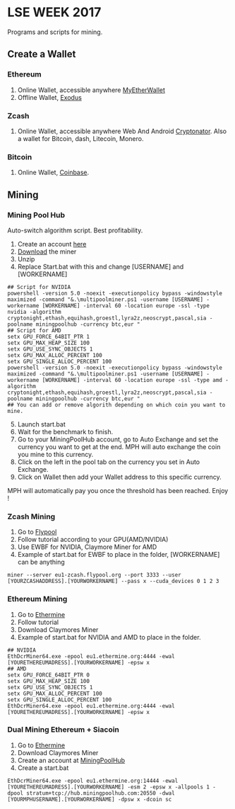 # LSE WEEK 2017

Programs and scripts for mining.

## Create a Wallet

### Ethereum

1. Online Wallet, accessible anywhere [MyEtherWallet](https://www.myetherwallet.com/)
2. Offline Wallet, [Exodus](https://www.exodus.io/)

### Zcash
1. Online Wallet, accessible anywhere Web And Android [Cryptonator](https://fr.cryptonator.com/). Also a wallet for Bitcoin, dash, Litecoin, Monero.

### Bitcoin
1. Online Wallet, [Coinbase](https://www.coinbase.com/).


## Mining

### Mining Pool Hub

Auto-switch algorithm script. Best profitability.

1. Create an account [here](https://miningpoolhub.com/index.php?page=register)
2. [Download](https://github.com/aaronsace/MultiPoolMiner/releases) the miner
3. Unzip
4. Replace Start.bat with this and change [USERNAME] and [WORKERNAME]
```shell
## Script for NVIDIA
powershell -version 5.0 -noexit -executionpolicy bypass -windowstyle maximized -command "&.\multipoolminer.ps1 -username [USERNAME] -workername [WORKERNAME] -interval 60 -location europe -ssl -type nvidia -algorithm cryptonight,ethash,equihash,groestl,lyra2z,neoscrypt,pascal,sia -poolname miningpoolhub -currency btc,eur "
## Script for AMD
setx GPU_FORCE_64BIT_PTR 1
setx GPU_MAX_HEAP_SIZE 100
setx GPU_USE_SYNC_OBJECTS 1
setx GPU_MAX_ALLOC_PERCENT 100
setx GPU_SINGLE_ALLOC_PERCENT 100
powershell -version 5.0 -noexit -executionpolicy bypass -windowstyle maximized -command "&.\multipoolminer.ps1 -username [USERNAME] -workername [WORKERNAME] -interval 60 -location europe -ssl -type amd -algorithm cryptonight,ethash,equihash,groestl,lyra2z,neoscrypt,pascal,sia -poolname miningpoolhub -currency btc,eur "
## You can add or remove algorith depending on which coin you want to mine.
```
5. Launch start.bat
6. Wait for the benchmark to finish.
7. Go to your MiningPoolHub account, go to Auto Exchange and set the currency you want to get at the end. MPH will auto exchange the coin you mine to this currency.
8. Click on the left in the pool tab on the currency you set in Auto Exchange.
9. Click on Wallet then add your Wallet address to this specific currency.

MPH will automatically pay you once the threshold has been reached.
Enjoy !

### Zcash Mining

1. Go to [Flypool](https://zcash.flypool.org/)
2. Follow tutorial according to your GPU(AMD/NVIDIA)
3. Use EWBF for NVIDIA, Claymore Miner for AMD
4. Example of start.bat for EWBF to place in the folder, [WORKERNAME] can be anything
```shell
miner --server eu1-zcash.flypool.org --port 3333 --user [YOURZCASHADDRESS].[YOURWORKERNAME] --pass x --cuda_devices 0 1 2 3
```

### Ethereum Mining

1. Go to [Ethermine](https://ethermine.org/)
2. Follow tutorial
3. Download Claymores Miner
4. Example of start.bat for NVIDIA and AMD to place in the folder.
```shell
## NVIDIA
EthDcrMiner64.exe -epool eu1.ethermine.org:4444 -ewal [YOURETHEREUMADRESS].[YOURWORKERNAME] -epsw x
## AMD
setx GPU_FORCE_64BIT_PTR 0
setx GPU_MAX_HEAP_SIZE 100
setx GPU_USE_SYNC_OBJECTS 1
setx GPU_MAX_ALLOC_PERCENT 100
setx GPU_SINGLE_ALLOC_PERCENT 100
EthDcrMiner64.exe -epool eu1.ethermine.org:4444 -ewal [YOURETHEREUMADRESS].[YOURWORKERNAME] -epsw x
```

### Dual Mining Ethereum + Siacoin
1. Go to [Ethermine](https://ethermine.org/)
2. Download Claymores Miner
3. Create an account at [MiningPoolHub](https://miningpoolhub.com/index.php?page=register)
4. Create a start.bat
```shell
EthDcrMiner64.exe -epool eu1.ethermine.org:14444 -ewal [YOURETHEREUMADRESS].[YOURWORKERNAME] -esm 2 -epsw x -allpools 1 -dpool stratum+tcp://hub.miningpoolhub.com:20550 -dwal [YOURMPHUSERNAME].[YOURWORKERNAME] -dpsw x -dcoin sc
```

